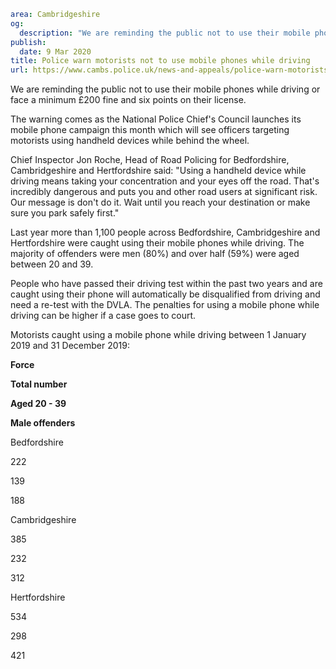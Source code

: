 ```yaml
area: Cambridgeshire
og:
  description: "We are reminding the public not to use their mobile phones while driving or face a minimum \xA3200 fine and six points on their license."
publish:
  date: 9 Mar 2020
title: Police warn motorists not to use mobile phones while driving
url: https://www.cambs.police.uk/news-and-appeals/police-warn-motorists-not-to-use-mobile-phones-while-driving
```

We are reminding the public not to use their mobile phones while driving or face a minimum £200 fine and six points on their license.

The warning comes as the National Police Chief's Council launches its mobile phone campaign this month which will see officers targeting motorists using handheld devices while behind the wheel.

Chief Inspector Jon Roche, Head of Road Policing for Bedfordshire, Cambridgeshire and Hertfordshire said: "Using a handheld device while driving means taking your concentration and your eyes off the road. That's incredibly dangerous and puts you and other road users at significant risk. Our message is don't do it. Wait until you reach your destination or make sure you park safely first."

Last year more than 1,100 people across Bedfordshire, Cambridgeshire and Hertfordshire were caught using their mobile phones while driving. The majority of offenders were men (80%) and over half (59%) were aged between 20 and 39.

People who have passed their driving test within the past two years and are caught using their phone will automatically be disqualified from driving and need a re-test with the DVLA. The penalties for using a mobile phone while driving can be higher if a case goes to court.

Motorists caught using a mobile phone while driving between 1 January 2019 and 31 December 2019:

**Force**

**Total number**

**Aged 20 - 39**

**Male offenders**

Bedfordshire

222

139

188

Cambridgeshire

385

232

312

Hertfordshire

534

298

421
